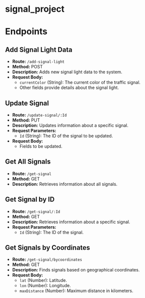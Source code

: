 # signal_project
# Endpoints

## Add Signal Light Data

- **Route:** `/add-signal-light`
- **Method:** POST
- **Description:** Adds new signal light data to the system.
- **Request Body:**
  - `currentColor` (String): The current color of the traffic signal.
  - Other fields provide details about the signal light.

## Update Signal

- **Route:** `/update-signal/:Id`
- **Method:** PUT
- **Description:** Updates information about a specific signal.
- **Request Parameters:**
  - `Id` (String): The ID of the signal to be updated.
- **Request Body:**
  - Fields to be updated.

## Get All Signals

- **Route:** `/get-signal`
- **Method:** GET
- **Description:** Retrieves information about all signals.

## Get Signal by ID

- **Route:** `/get-signal/:Id`
- **Method:** GET
- **Description:** Retrieves information about a specific signal.
- **Request Parameters:**
  - `Id` (String): The ID of the signal.

## Get Signals by Coordinates

- **Route:** `/get-signal/bycoordinates`
- **Method:** GET
- **Description:** Finds signals based on geographical coordinates.
- **Request Body:**
  - `lat` (Number): Latitude.
  - `lon` (Number): Longitude.
  - `maxDistance` (Number): Maximum distance in kilometers.
